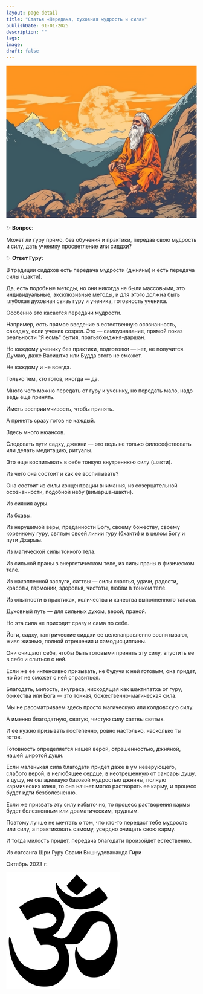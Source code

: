 ```yaml
---
layout: page-detail
title: "Статья «Передача, духовная мудрость и сила»"
publishDate: 01-01-2025
description: ""
tags:
image:
draft: false
---
```


  
![Садху](/upload/medialibrary/12c/12c993f6d33517a17090bacab7f09a40.png)  

  
 ✨ **Вопрос:** 

 Может ли гуру прямо, без обучения и практики, передав свою мудрость и силу, дать ученику просветление или сиддхи?

  
 ✨ **Ответ Гуру:** 

 В традиции сиддхов есть передача мудрости (джняны) и есть передача силы (шакти).

 Да, есть подобные методы, но они никогда не были массовыми, это индивидуальные, эксклюзивные методы, и для этого должна быть глубокая духовная связь гуру и ученика, готовность ученика.

 Особенно это касается передачи мудрости.

  
 Например, есть прямое введение в естественную осознанность, сахаджу, если ученик созрел. Это — самоузнавание, прямой показ реальности "Я есмь" бытия, пратьябхиджня-даршан.

 Но каждому ученику без практики, подготовки — нет, не получится. Думаю, даже Васиштха или Будда этого не сможет.

 Не каждому и не всегда.

 Только тем, кто готов, иногда — да.

  
 Много чего можно передать от гуру к ученику, но передать мало, надо ведь еще принять.

 Иметь восприимчивость, чтобы принять.

 А принять сразу готов не каждый.

 Здесь много нюансов.

 Следовать пути садху, джняни — это ведь не только философствовать или делать медитацию, ритуалы.

 Это еще воспитывать в себе тонкую внутреннюю силу (шакти).

  
 Из чего она состоит и как ее воспитывать?

 Она состоит из силы концентрации внимания, из созерцательной осознанности, подобной небу (вимарша-шакти).

 Из сияния ауры.

 Из бхавы.

 Из нерушимой веры, преданности Богу, своему божеству, своему коренному гуру, святым своей линии гуру (бхакти) и в целом Богу и пути Дхармы.

 Из магической силы тонкого тела.

 Из сильной праны в энергетическом теле, из силы праны в физическом теле.

 Из накопленной заслуги, саттвы — силы счастья, удачи, радости, красоты, гармонии, здоровья, чистоты, любви в тонком теле.

 Из опытности в практиках, количества и качества выполненного тапаса.

  
 Духовный путь — для сильных духом, верой, праной.

 Но эта сила не приходит сразу и сама по себе.

 Йоги, садху, тантрические сиддхи ее целенаправленно воспитывают, живя жизнью, полной отрешения и самодисциплины.

 Они очищают себя, чтобы быть готовыми принять эту силу, впустить ее в себя и слиться с ней.

 Если же ее интенсивно призывать, не будучи к ней готовым, она придет, но йог не сможет с ней справиться.

 Благодать, милость, ануграха, нисходящая как шактипатха от гуру, божества или Бога — это тонкая, божественно-магическая сила.

 Мы не рассматриваем здесь просто магическую или колдовскую силу.

 А именно благодатную, святую, чистую силу саттвы святых.

 И ее нужно призывать постепенно, ровно настолько, насколько ты готов.

  
 Готовность определяется нашей верой, отрешенностью, джняной, нашей широтой души.

 Если маленькая сила благодати придет даже в ум неверующего, слабого верой, в нелюбящее сердце, в неотрешенную от сансары душу, в душу, не овладевшую базовой мудростью джняны, полную кармических клеш, то она начнет мягко растворять ее карму, и процесс будет идти безболезненно.

  
 Если же призвать эту силу избыточно, то процесс растворения кармы будет болезненным или драматическим, трудным.

 Поэтому лучше не мечтать о том, что кто-то передаст тебе мудрость или силу, а практиковать самому, усердно очищать свою карму.

 И тогда милость придет, передача благодати произойдет естественно.

  
 Из сатсанга Шри Гуру Свами Вишнудевананда Гири

 Октябрь 2023 г.

![Ом](/upload/medialibrary/4e5/4e59138d7f13f8137afb77ab8ee41988.png) 
